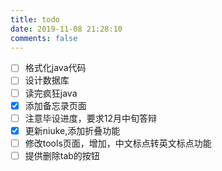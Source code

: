 ```yaml
---
title: todo
date: 2019-11-08 21:28:10
comments: false
---
```

- [ ] 格式化java代码
- [ ] 设计数据库
- [ ] 读完疯狂java
- [x] 添加备忘录页面
- [ ] 注意毕设进度，要求12月中旬答辩
- [x] 更新niuke,添加折叠功能
- [ ] 修改tools页面，增加，中文标点转英文标点功能
- [ ] 提供删除tab的按钮
